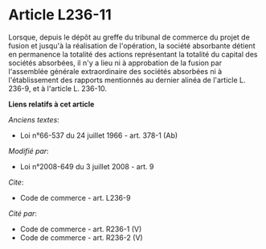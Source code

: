 # Article L236-11

Lorsque, depuis le dépôt au greffe du tribunal de commerce du projet de fusion et jusqu'à la réalisation de l'opération, la
société absorbante détient en permanence la totalité des actions représentant la totalité du capital des sociétés absorbées,
il n'y a lieu ni à approbation de la fusion par l'assemblée générale extraordinaire des sociétés absorbées ni à
l'établissement des rapports mentionnés au dernier alinéa de l'article L. 236-9, et à l'article L. 236-10.

**Liens relatifs à cet article**

_Anciens textes_:

  - Loi n°66-537 du 24 juillet 1966 - art. 378-1 (Ab)

_Modifié par_:

  - Loi n°2008-649 du 3 juillet 2008 - art. 9

_Cite_:

  - Code de commerce - art. L236-9

_Cité par_:

  - Code de commerce - art. R236-1 (V)
  - Code de commerce - art. R236-2 (V)
